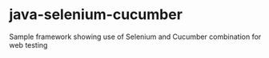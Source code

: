 # java-selenium-cucumber
Sample framework showing use of Selenium and Cucumber combination for web testing
